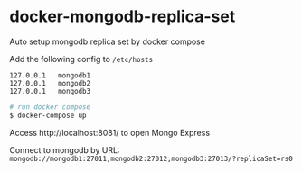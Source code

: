 # docker-mongodb-replica-set
Auto setup mongodb replica set by docker compose

Add the following config to `/etc/hosts`
```
127.0.0.1	mongodb1
127.0.0.1	mongodb2
127.0.0.1	mongodb3
```

```bash
# run docker compose
$ docker-compose up
```

Access http://localhost:8081/ to open Mongo Express

Connect to mongodb by URL: `mongodb://mongodb1:27011,mongodb2:27012,mongodb3:27013/?replicaSet=rs0`